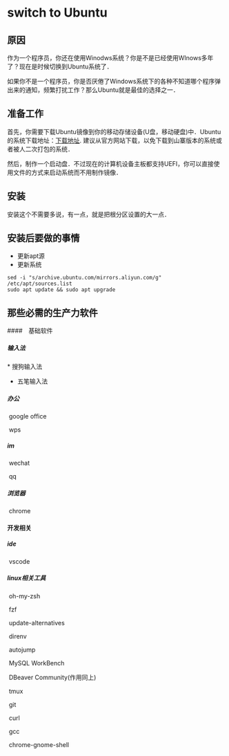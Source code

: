 # switch to Ubuntu

## 原因

作为一个程序员，你还在使用Winodws系统？你是不是已经使用WInows多年了？现在是时候切换到Ubuntu系统了．

如果你不是一个程序员，你是否厌倦了Windows系统下的各种不知道哪个程序弹出来的通知，频繁打扰工作？那么Ubuntu就是最佳的选择之一．

## 准备工作

首先，你需要下载Ubuntu镜像到你的移动存储设备(U盘，移动硬盘)中．Ubuntu的系统下载地址：[下载地址](https://ubuntu.com/download/desktop). 建议从官方网站下载，以免下载到山寨版本的系统或者被人二次打包的系统．

然后，制作一个启动盘．不过现在的计算机设备主板都支持UEFI，你可以直接使用文件的方式来启动系统而不用制作镜像．

## 安装

安装这个不需要多说，有一点，就是把根分区设置的大一点．

## 安装后要做的事情

* 更新apt源
* 更新系统

``` shell
sed -i "s/archive.ubuntu.com/mirrors.aliyun.com/g" /etc/apt/sources.list
sudo apt update && sudo apt upgrade
```

## 那些必需的生产力软件

####　基础软件

##### 输入法

​* 搜狗输入法

* 五笔输入法

##### 办公

​	google office

​	wps

##### im

​	wechat

​	qq

##### 浏览器

​	chrome

#### 开发相关

##### ide

​	vscode

##### linux相关工具

​	oh-my-zsh

​	fzf

​	update-alternatives

​	direnv

​	autojump

​	MySQL WorkBench

​	DBeaver Community(作用同上)

​	tmux

​	git

​	curl

​	gcc

​	chrome-gnome-shell

​	

​	
